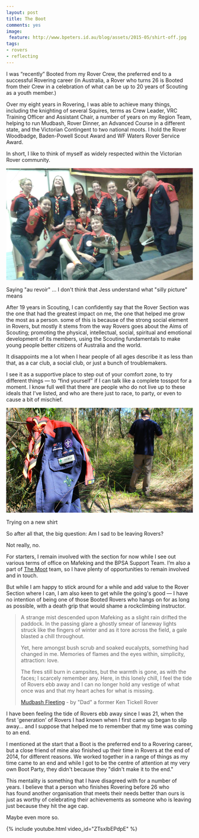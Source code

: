 ```yaml
---
layout: post
title: The Boot
comments: yes
image:
 feature: http://www.bpeters.id.au/blog/assets/2015-05/shirt-off.jpg
tags:
- rovers
- reflecting
---
```


I was “recently” Booted from my Rover Crew, the preferred end to a successful Rovering career (in Australia, a Rover who turns 26 is Booted from their Crew in a celebration of what can be up to 20 years of Scouting as a youth member.)

<!--more-->

Over my eight years in Rovering, I was able to achieve many things, including the knighting of several Squires, terms as Crew Leader, VRC Training Officer and Assistant Chair, a number of years on my Region Team, helping to run Mudbash, Rover Dinner, an Advanced Course in a different state, and the Victorian Contingent to two national moots. I hold the Rover Woodbadge, Baden-Powell Scout Award and WF Waters Rover Service Award.

In short, I like to think of myself as widely respected within the Victorian Rover community.

![Gotta get a picture](/blog/assets/2015-05/booting.jpg)
<p class="caption">Saying "au revoir" ... I don't think that Jess understand what "silly picture" means</p>

After 19 years in Scouting, I can confidently say that the Rover Section was the one that had the greatest impact on me, the one that helped me grow the most as a person. some of this is because of the strong social element in Rovers, but mostly it stems from the way Rovers goes about the Aims of Scouting; promoting the physical, intellectual, social, spiritual and emotional development of its members, using the Scouting fundamentals to make young people better citizens of Australia and the world.

It disappoints me a lot when I hear people of all ages describe it as less than that, as a car club, a social club, or just a bunch of troublemakers.

I see it as a supportive place to step out of your comfort zone, to try different things — to “find yourself” if I can talk like a complete tosspot for a moment. I know full well that there are people who do not live up to these ideals that I’ve listed, and who are there just to race, to party, or even to cause a bit of mischief.


![Being all arty and whatnot](/blog/assets/2015-05/shirt-off.jpg)
<p class="caption">Trying on a new shirt</p>

So after all that, the big question: Am I sad to be leaving Rovers?

Not really, no.

For starters, I remain involved with the section for now while I see out various terms of office on Mafeking and the BPSA Support Team. I’m also a part of <a href="http://themoot.com.au" target="_blank">The Moot</a> team, so I have plenty of opportunities to remain involved and in touch.

But while I am happy to stick around for a while and add value to the Rover Section where I can, I am also keen to get while the going's good — I have no intention of being one of those Booted Rovers who hangs on for as long as possible, with a death grip that would shame a rockclimbing instructor.

>A strange mist descended upon Mafeking as a slight rain drifted the paddock. In the passing glare a ghostly smear of laneway lights struck like the fingers of winter and as it tore across the field, a gale blasted a chill throughout.  
>  
>Yet, here amongst bush scrub and soaked eucalypts, something had changed in me. Memories of flames and the eyes within, simplicity, attraction: love.  
>  
>The fires still burn in campsites, but the warmth is gone, as with the faces; I scarcely remember any. Here, in this lonely chill, I feel the tide of Rovers ebb away and I can no longer hold any vestige of what once was and that my heart aches for what is missing.  
>  
><a href="https://harlequinau.wordpress.com/crew-scribe/mudbash-fleeting/" target="_blank">Mudbash Fleeting</a> - by "Dad" a former Ken Tickell Rover

I have been feeling the tide of Rovers ebb away since I was 21, when the first 'generation' of Rovers I had known when I first came up began to slip away... and I suppose that helped me to remember that my time was coming to an end.

I mentioned at the start that a Boot is the preferred end to a Rovering career, but a close friend of mine also finished up their time in Rovers at the end of 2014, for different reasons. We worked together in a range of things as my time came to an end and while I got to be the centre of attention at my very own Boot Party, they didn't because they "didn't make it to the end."

This mentality is something that I have disagreed with for a number of years. I believe that a person who finishes Rovering before 26 who has found another organisation that meets their needs better than ours is just as worthy of celebrating their achievements as someone who is leaving just because they hit the age cap.

Maybe even more so.

{% include youtube.html video_id="ZTsxIbEPdpE" %}